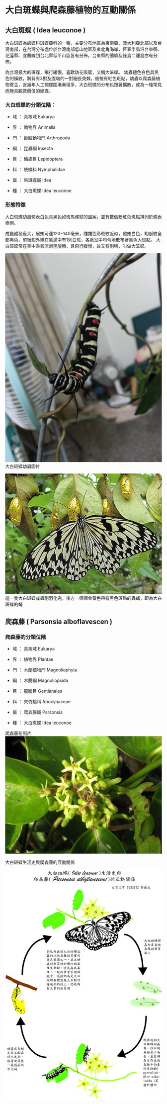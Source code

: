 # 大白斑蝶與爬森藤植物的互動關係

## 大白斑蝶 ( Idea leuconoe )

大白斑蝶為蛺蝶科斑蝶亞科的一種，主要分布地區為東南亞、澳大利亞北部以及台灣南部，在台灣分布處位於台灣南部低山地區及東北角海岸，恆春半島沿台東縣、花蓮縣、宜蘭線到台北縣低平山區皆有分佈，台東縣的蘭嶼及綠島二離島亦有分佈。

為台灣最大的斑蝶，飛行緩慢，喜歡訪花吸蜜，又稱大笨蝶。 幼蟲體色白色具黑色的橫紋，胸背有3對及腹端的一對細長突棘，側視有紅色斑點，幼蟲以爬森藤植物寄主，近幾年人工蝴蝶園漸漸增多，大白斑蝶的分布也跟著擴散，成為一種常見而極具觀賞價值的蝴蝶。

### 大白斑蝶的分類位階：

* 域 ： 真核域 Eukarya

* 界 ： 動物界 Animalia

* 門 ： 節肢動物門 Arthropoda

* 綱 ： 昆蟲綱 Insecta

* 目 ： 鱗翅目 Lepidoptera

* 科 ： 蛺蝶科 Nymphalidae

* 屬 ： 帛斑蝶屬 Idea

* 種 ： 大白斑蝶 Idea leuconoe 

### 形態特徵

大白斑蝶幼蟲體表白色具黑色如斑馬條紋的圖案，並有數個粉紅色斑點排列於體表兩側。

成蟲體積龐大，展翅可達120~140毫米，雌雄色彩斑紋近似，體翅白色，翅脈紋全部黑色，前後翅外緣在黑邊中有1列白斑，各脈室中均勻地散布著黑色大斑點。
大白斑蝶常在空中乘氣流滑翔旋轉，且飛行緩慢，故又有別稱，叫做大笨蝶。

![jpg](https://raw.githubusercontent.com/Governance22/Governance22.github.io/master/2mWaohC.jpg)
大白斑蝶幼蟲圖片

![jpg](https://raw.githubusercontent.com/Governance22/Governance22.github.io/master/shop_image_theme2_16.jpg)
這一隻大白斑蝶成蟲剛羽化完，後方一個個金黃色帶有黑色斑點的蟲蛹，即為大白斑蝶的蛹



## 爬森藤 ( Parsonsia alboflavescen )



### 爬森藤的分類位階



* 域 ： 真核域 Eukarya

* 界 ： 植物界 Plantae

* 門 ： 木蘭植物門 Magnoliophyta

* 綱 ： 木蘭綱 Magnoliopsida 

* 目 ： 龍膽目 Gentianales 

* 科 ： 夾竹桃科 Apocynaceae 

* 屬 ： 爬森籐屬 Parsonsia 

* 種 ： 大白斑蝶 Idea leuconoe 



爬森藤花照片
![jpg](https://raw.githubusercontent.com/Governance22/Governance22.github.io/master/13.jpg)


大白斑蝶生活史與爬森藤的互動關係

![jpg](https://raw.githubusercontent.com/Governance22/Governance22.github.io/master/%E6%9C%9F%E6%9C%AB%E4%BD%9C%E5%93%81-%E7%94%9F%E8%B3%87%E4%B8%89%E7%94%B2%201033272%20%E8%94%A1%E9%99%B3%E5%8F%8B.jpg)
